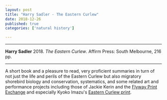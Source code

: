 ```yaml
---
layout: post
title: "Harry Sadler - The Eastern Curlew"
date: 2018-12-26
published: true
categories: ['natural history']

---
```



***
<b>Harry Sadler</b> 2018. _The Eastern Curlew_. Affirm Press: South Melbourne, 216 pp.

***
<img align="right" src="http://affirmpress.com.au/wp-content/uploads/2018/04/The-Eastern-Curlew-by-Harry-Saddler.jpg" alt="">  

A short book and a pleasure to read, very proficient summaries in turn of not just the life and perils of the Eastern Curlew but also migratory shorebird biology and conservation, systematics, and some related art and performance projects including those of Jackie Kerin and the [Flyway Print Exchange](http://www.kategorringesmith.com.au/the-flyway-print-exchange.html) and especially Kyoko Imazu's [Eastern Curlew print](https://www.weekendnotes.com/im/002/01/kyokoimazutravelled.gif).   

<img align="right" src="https://www.weekendnotes.com/im/002/01/kyokoimazutravelled.gif" alt="">  
